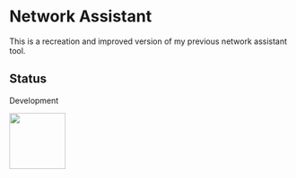 # Network Assistant

This is a recreation and improved version of my previous network assistant tool. 

## Status
Development

<img src="https://github.com/karlbaker/network-assistant/main/images/NetworkAssistant_Screenshot_01.png" height="100"/>
